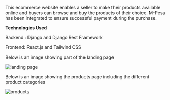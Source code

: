 This ecommerce website enables a seller to make their products available online and buyers can browse and buy the products of their choice. M-Pesa has been integrated to ensure successful payment during the purchase.

**Technologies Used**

Backend : Django and Django Rest Framework

Frontend: React.js and Tailwind CSS

Below is an image showing part of the landing page

![landing page](https://github.com/user-attachments/assets/39f4d33a-bf08-4d99-9a92-96c43dcf3c81)

Below is an image showing the products page including the different product categories

![products](https://github.com/user-attachments/assets/c7439636-5960-4f91-8970-5a00e56d1002)




